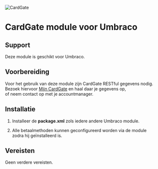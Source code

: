 ![CardGate](https://cdn.curopayments.net/thumb/200/logos/cardgate.png)

# CardGate module voor Umbraco

## Support

Deze module is geschikt voor Umbraco.

## Voorbereiding

Voor het gebruik van deze module zijn CardGate RESTful gegevens nodig.  
Bezoek hiervoor [Mijn CardGate](https://my.cardgate.com/) en haal daar je gegevens op,  
of neem contact op met je accountmanager.  

## Installatie

1. Installeer de **package.xml** zols iedere andere Umbraco module.

2. Alle betaalmethoden kunnen geconfigureerd worden via de module zodra hij geïnstalleerd is.


## Vereisten

Geen verdere vereisten.
